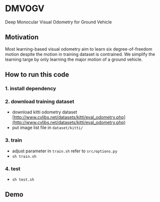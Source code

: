 # DMVOGV
Deep Monocular Visual Odometry for Ground Vehicle

## Motivation
Most learning-based visual odometry aim to learn six degree-of-freedom motion despite the motion in training dataset is contrained. We simplify the learning targe by only learning the major motion of a ground vehicle.


## How to run this code
###  1. install dependency

###  2. download training dataset
* download kitti odometry dataset [http://www.cvlibs.net/datasets/kitti/eval_odometry.php](http://www.cvlibs.net/datasets/kitti/eval_odometry.php)
* put image list file in `dataset/kitti/`

###  3. train
* adjust parameter in `train.sh` refer to `src/options.py`
* `sh train.sh`

###  4. test
* `sh test.sh`

## Demo
